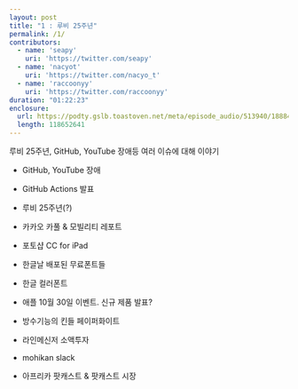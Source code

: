 ```yaml
---
layout: post
title: "1 : 루비 25주년"
permalink: /1/
contributors:
  - name: 'seapy'
    uri: 'https://twitter.com/seapy'
  - name: 'nacyot'
    uri: 'https://twitter.com/nacyo_t'
  - name: 'raccoonyy'
    uri: 'https://twitter.com/raccoonyy'
duration: "01:22:23"
enclosure: 
  url: https://podty.gslb.toastoven.net/meta/episode_audio/513940/188843_1540383595104.mp3
  length: 118652641
---
```


루비 25주년, GitHub, YouTube 장애등 여러 이슈에 대해 이야기

- GitHub, YouTube 장애

- GitHub Actions 발표

- 루비 25주년(?)

- 카카오 카풀 & 모빌리티 레포트

- 포토샵 CC for iPad

- 한글날 배포된 무료폰트들

- 한글 컬러폰트

- 애플 10월 30일 이벤트. 신규 제품 발표?

- 방수기능의 킨들 페이퍼화이트

- 라인메신저 소액투자

- mohikan slack

- 아프리카 팟캐스트 & 팟캐스트 시장
